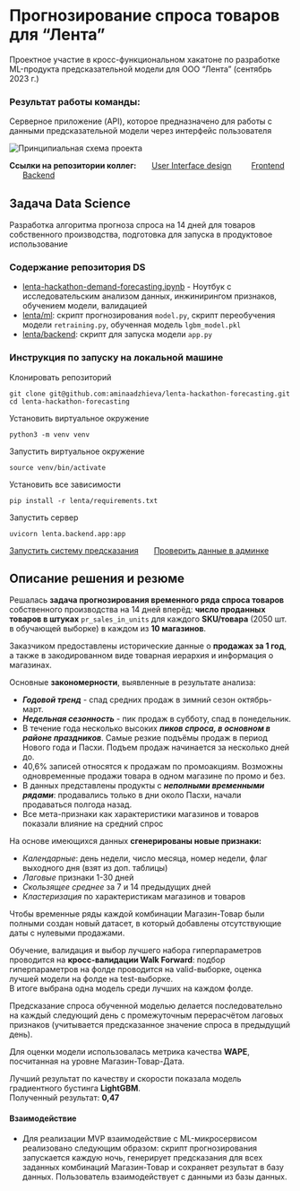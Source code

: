 # Прогнозирование спроса товаров для “Лента”

Проектное  участие в кросс-функциональном хакатоне по разработке ML-продукта предсказательной модели для ООО “Лента” (сентябрь 2023 г.)

### Результат работы команды:
Серверное приложение (API), которое предназначено для работы с данными предсказательной модели через интерфейс пользователя

![Принципиальная схема проекта](https://i.ibb.co/dbNcqtk/Flowchart-Diagram.png "Принципиальная схема проекта.")

**Ссылки на репозитории коллег:**  &nbsp; &nbsp; &nbsp; [User Interface design](https://www.figma.com/file/oDb87wsTRHsC8vTtINeoBL/Команда-№1-In-Flames%2C-Хакатон.-Лента?type=design&node-id=143-3273&mode=design&t=XnoAmzIit4khUqGa-0)  &nbsp; &nbsp; &nbsp; &nbsp; [Frontend](https://github.com/Jane-Doe666/lenta) &nbsp; &nbsp; &nbsp; &nbsp; [Backend](https://github.com/kvadimas/Lenta_hackathon_backend/tree/main)




## Задача Data Science
Разработка алгоритма прогноза спроса на 14 дней для товаров собственного производства, подготовка для запуска в продуктовое использование

### Содержание репозитория DS
- [lenta-hackathon-demand-forecasting.ipynb](https://github.com/zdesia/data-competitions/blob/main/Lenta%20Hackaton%20Demand%20Forecasting/lenta-hackathon-demand-forecasting.ipynb) - Ноутбук с исследовательским анализом данных, инжинирингом признаков, обучением модели, валидацией 
-  [lenta/ml](https://github.com/zdesia/data-competitions/tree/main/Lenta%20Hackaton%20Demand%20Forecasting/lenta/ml): скрипт прогнозирования `model.py`, скрипт переобучения модели `retraining.py`, обученная модель `lgbm_model.pkl`
- [lenta/backend](https://github.com/zdesia/data-competitions/tree/main/Lenta%20Hackaton%20Demand%20Forecasting/lenta/backend): скрипт для запуска модели `app.py`

### Инструкция по запуску на локальной машине

Клонировать репозиторий

```git clone git@github.com:aminaadzhieva/lenta-hackathon-forecasting.git```   
```cd lenta-hackathon-forecasting```

Установить виртуальное окружение

```python3 -m venv venv```

Запустить виртуальное окружение

```source venv/bin/activate```

Установить все зависимости

```pip install -r lenta/requirements.txt```

Запустить сервер

```uvicorn lenta.backend.app:app```

[Запустить систему предсказания](http://127.0.0.1:8000/api/v1/forecast/custom_response_post/) &nbsp; &nbsp; &nbsp; 
[Проверить данные в админке](http://31.129.109.228/admin/)


## Описание решения и резюме

Решалась **задача прогнозирования временного ряда спроса товаров** собственного производства на 14 дней вперёд: **число проданных товаров в штуках**  `pr_sales_in_units` для каждого **SKU/товара** (2050 шт. в обучающей выборке) в каждом из **10 магазинов**.

Заказчиком предоставлены исторические данные о **продажах за 1 год**, а также в закодированном виде товарная иерархия и информация о магазинах.  

Основные **закономерности**, выявленные в результате анализа: 
- ***Годовой тренд***  - спад средних продаж в зимний сезон октябрь-март.
- ***Недельная сезонность*** - пик продаж в субботу, спад в понедельник.
- В течение года несколько высоких ***пиков спроса, в основном в районе праздников***. Самые резкие подъёмы продаж в период Нового года и Пасхи. Подъем продаж начинается за несколько дней до.
- 40,6% записей относятся к продажам по промоакциям. Возможны одновременные продажи товара в одном магазине по промо и без. 
- В данных представлены продукты с ***неполными временными рядами***: продавались только в дни около Пасхи, начали продаваться полгода назад.
- Все мета-признаки как характеристики магазинов и товаров показали влияние на средний спрос

На основе имеющихся данных **сгенерированы новые признаки:**  
- *Календарные*: день недели, число месяца, номер недели, флаг выходного дня (взят из доп. таблицы)
- *Лаговые* признаки 1-30 дней
- *Скользящее среднее* за 7 и 14 предыдущих дней
- *Кластеризация* по характеристикам магазинов и товаров
    
Чтобы временные ряды каждой комбинации Магазин-Товар были полными создан новый датасет, в который добавлены отсутствующие даты с нулевыми продажами.

 Обучение, валидация и выбор лучшего набора гиперпараметров проводится на **кросс-валидации Walk Forward**: подбор гиперпараметров на фолде проводится на valid-выборке, оценка лучшей модели на фолде на test-выборке.   
В итоге выбрана одна модель среди лучших на каждом фолде.

 Предсказание спроса обученной моделью делается последовательно на каждый следующий день с промежуточным перерасчётом лаговых признаков (учитывается предсказанное значение спроса в предыдущий день).

 Для оценки модели использовалась метрика качества  **WAPE**, посчитанная на уровне Магазин-Товар-Дата. 

  Лучший результат по качеству и скорости показала модель градиентного бустинга **LightGBM**.  
Полученный результат: **0,47**







#### Взаимодействие 
- Для реализации MVP взаимодействие с ML-микросервисом реализовано следующим образом: cкрипт прогнозирования запускается каждую ночь, генерирует предсказания для всех заданных комбинаций Магазин-Товар и сохраняет результат в базу данных. Пользователь взаимодействует с данными из базы данных.

  



